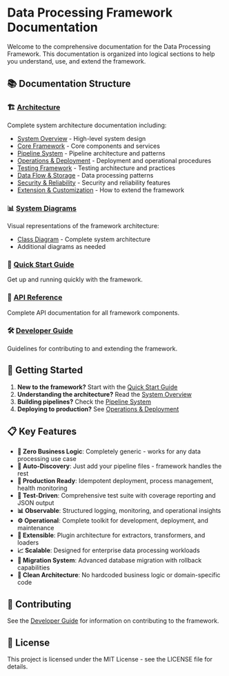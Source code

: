 # Data Processing Framework Documentation

Welcome to the comprehensive documentation for the Data Processing Framework. This documentation is organized into logical sections to help you understand, use, and extend the framework.

## 📚 Documentation Structure

### 🏗️ [Architecture](./architecture/README.md)
Complete system architecture documentation including:
- [System Overview](./architecture/01-system-overview.md) - High-level system design
- [Core Framework](./architecture/02-core-framework.md) - Core components and services
- [Pipeline System](./architecture/03-pipeline-system.md) - Pipeline architecture and patterns
- [Operations & Deployment](./architecture/04-operations-deployment.md) - Deployment and operational procedures
- [Testing Framework](./architecture/05-testing-framework.md) - Testing architecture and practices
- [Data Flow & Storage](./architecture/06-data-flow-storage.md) - Data processing patterns
- [Security & Reliability](./architecture/07-security-reliability.md) - Security and reliability features
- [Extension & Customization](./architecture/08-extension-customization.md) - How to extend the framework

### 📊 [System Diagrams](./diagrams/README.md)
Visual representations of the framework architecture:
- [Class Diagram](./diagrams/class_diagram.puml) - Complete system architecture
- Additional diagrams as needed

### 🚀 [Quick Start Guide](./quick-start.md)
Get up and running quickly with the framework.

### 📖 [API Reference](./api-reference.md)
Complete API documentation for all framework components.

### 🛠️ [Developer Guide](./developer-guide.md)
Guidelines for contributing to and extending the framework.

## 🎯 Getting Started

1. **New to the framework?** Start with the [Quick Start Guide](./quick-start.md)
2. **Understanding the architecture?** Read the [System Overview](./architecture/01-system-overview.md)
3. **Building pipelines?** Check the [Pipeline System](./architecture/03-pipeline-system.md)
4. **Deploying to production?** See [Operations & Deployment](./architecture/04-operations-deployment.md)

## 📋 Key Features

- **🎯 Zero Business Logic**: Completely generic - works for any data processing use case
- **🔄 Auto-Discovery**: Just add your pipeline files - framework handles the rest
- **🚀 Production Ready**: Idempotent deployment, process management, health monitoring
- **🧪 Test-Driven**: Comprehensive test suite with coverage reporting and JSON output
- **📊 Observable**: Structured logging, monitoring, and operational insights
- **⚙️ Operational**: Complete toolkit for development, deployment, and maintenance
- **🔧 Extensible**: Plugin architecture for extractors, transformers, and loaders
- **📈 Scalable**: Designed for enterprise data processing workloads
- **🔄 Migration System**: Advanced database migration with rollback capabilities
- **🧹 Clean Architecture**: No hardcoded business logic or domain-specific code

## 🤝 Contributing

See the [Developer Guide](./developer-guide.md) for information on contributing to the framework.

## 📄 License

This project is licensed under the MIT License - see the LICENSE file for details.
